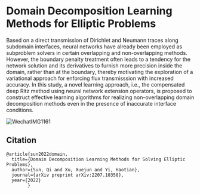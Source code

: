 # Domain Decomposition Learning Methods for Elliptic Problems
Based on a direct transmission of Dirichlet and Neumann traces along subdomain interfaces, neural networks have already been employed as subproblem solvers in certain overlapping and non-overlapping methods. However, the boundary penalty treatment often leads to a tendency for the network solution and its derivatives to furnish more precision inside the domain, rather than at the boundary, thereby motivating the exploration of a variational approach for enforcing flux transmisssion with increased accuracy. In this study, a novel learning approach, i.e., the compensated deep Ritz method using neural network extension operators, is proposed to construct effective learning algorithms for realizing non-overlapping domain decomposition methods even in the presence of inaccurate interface conditions. 


![WechatIMG1161](https://github.com/AI4SC-TJU/DDLM/assets/131741694/5c3442b5-7e9b-4970-a7b7-cc9ea6e2a672)




## Citation

    @article{sun2022domain,
      title={Domain Decomposition Learning Methods for Solving Elliptic Problems},
      author={Sun, Qi and Xu, Xuejun and Yi, Haotian},
      journal={arXiv preprint arXiv:2207.10358},
      year={2022}
            }
